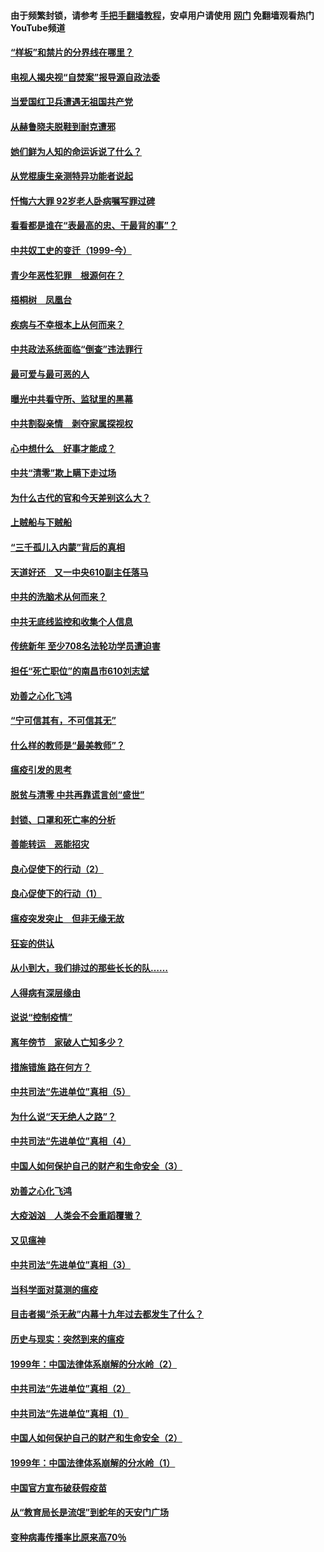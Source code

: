 #### 由于频繁封锁，请参考 [手把手翻墙教程](https://github.com/gfw-breaker/guides/wiki/)，安卓用户请使用 [网门](https://github.com/gfw-breaker/nogfw/blob/master/dl.md?t=04050700) 免翻墙观看热门YouTube频道 

#### [“样板”和禁片的分界线在哪里？](../pages/19/422704.md?t=04050700) 

#### [电视人揭央视“自焚案”报导源自政法委](../pages/19/422770.md?t=04050700) 

#### [当爱国红卫兵遭遇无祖国共产党](../pages/19/422848.md?t=04050700) 

#### [从赫鲁晓夫脱鞋到耐克遭邪](../pages/19/422826.md?t=04050700) 

#### [她们鲜为人知的命运诉说了什么？](../pages/19/422754.md?t=04050700) 

#### [从党棍康生亲测特异功能者说起](../pages/19/422657.md?t=04050700) 

#### [忏悔六大罪 92岁老人卧病嘱写罪过碑](../pages/19/422750.md?t=04050700) 

#### [看看都是谁在“表最高的忠、干最背的事”？](../pages/19/422703.md?t=04050700) 

#### [中共奴工史的变迁（1999-今）](../pages/19/422656.md?t=04050700) 

#### [青少年恶性犯罪　根源何在？](../pages/19/422449.md?t=04050700) 

#### [梧桐树　凤凰台](../pages/19/422442.md?t=04050700) 

#### [疾病与不幸根本上从何而来？](../pages/19/422438.md?t=04050700) 

#### [中共政法系统面临“倒查”违法罪行](../pages/19/422497.md?t=04050700) 

#### [最可爱与最可恶的人](../pages/19/422448.md?t=04050700) 

#### [曝光中共看守所、监狱里的黑幕](../pages/19/422390.md?t=04050700) 

#### [中共割裂亲情　剥夺家属探视权](../pages/19/422364.md?t=04050700) 

#### [心中想什么　好事才能成？](../pages/19/422318.md?t=04050700) 

#### [中共“清零”欺上瞒下走过场](../pages/19/422306.md?t=04050700) 

#### [为什么古代的官和今天差别这么大？](../pages/19/422228.md?t=04050700) 

#### [上贼船与下贼船](../pages/19/422276.md?t=04050700) 

#### [“三千孤儿入内蒙”背后的真相](../pages/19/422229.md?t=04050700) 

#### [天道好还　又一中央610副主任落马](../pages/19/422155.md?t=04050700) 

#### [中共的洗脑术从何而来？](../pages/19/422154.md?t=04050700) 

#### [中共无底线监控和收集个人信息](../pages/19/422039.md?t=04050700) 

#### [传统新年 至少708名法轮功学员遭迫害](../pages/19/421946.md?t=04050700) 

#### [担任“死亡职位”的南昌市610刘志斌](../pages/19/421957.md?t=04050700) 

#### [劝善之心化飞鸿](../pages/19/421164.md?t=04050700) 

#### [“宁可信其有，不可信其无”](../pages/19/421691.md?t=04050700) 

#### [什么样的教师是“最美教师”？](../pages/19/421755.md?t=04050700) 

#### [瘟疫引发的思考](../pages/19/421594.md?t=04050700) 

#### [脱贫与清零 中共再靠谎言创“盛世”](../pages/19/421590.md?t=04050700) 

#### [封锁、口罩和死亡率的分析](../pages/19/421495.md?t=04050700) 

#### [善能转运　恶能招灾](../pages/19/421334.md?t=04050700) 

#### [良心促使下的行动（2）](../pages/19/421361.md?t=04050700) 

#### [良心促使下的行动（1）](../pages/19/421302.md?t=04050700) 

#### [瘟疫突发突止　但非无缘无故](../pages/19/421281.md?t=04050700) 

#### [狂妄的供认](../pages/19/421199.md?t=04050700) 

#### [从小到大，我们排过的那些长长的队……](../pages/19/421243.md?t=04050700) 

#### [人得病有深层缘由](../pages/19/420864.md?t=04050700) 

#### [说说“控制疫情”](../pages/19/420831.md?t=04050700) 

#### [离年傍节　家破人亡知多少？](../pages/19/420563.md?t=04050700) 

#### [措施错施  路在何方？](../pages/19/420076.md?t=04050700) 

#### [中共司法“先进单位”真相（5）](../pages/19/419453.md?t=04050700) 

#### [为什么说“天无绝人之路”？](../pages/19/419618.md?t=04050700) 

#### [中共司法“先进单位”真相（4）](../pages/19/419452.md?t=04050700) 

#### [中国人如何保护自己的财产和生命安全（3）](../pages/19/419405.md?t=04050700) 

#### [劝善之心化飞鸿](../pages/19/418758.md?t=04050700) 

#### [大疫汹汹　人类会不会重蹈覆辙？](../pages/19/419691.md?t=04050700) 

#### [又见瘟神](../pages/19/419225.md?t=04050700) 

#### [中共司法“先进单位”真相（3）](../pages/19/419451.md?t=04050700) 

#### [当科学面对莫测的瘟疫](../pages/19/419625.md?t=04050700) 

#### [目击者揭“杀无赦”内幕十九年过去都发生了什么？](../pages/19/419617.md?t=04050700) 

#### [历史与现实：突然到来的瘟疫](../pages/19/419619.md?t=04050700) 

#### [1999年：中国法律体系崩解的分水岭（2）](../pages/19/419455.md?t=04050700) 

#### [中共司法“先进单位”真相（2）](../pages/19/419450.md?t=04050700) 

#### [中共司法“先进单位”真相（1）](../pages/19/419449.md?t=04050700) 

#### [中国人如何保护自己的财产和生命安全（2）](../pages/19/419404.md?t=04050700) 

#### [1999年：中国法律体系崩解的分水岭（1）](../pages/19/419454.md?t=04050700) 

#### [中国官方宣布破获假疫苗](../pages/19/419504.md?t=04050700) 

#### [从“教育局长是流氓”到蛇年的天安门广场](../pages/19/419470.md?t=04050700) 

#### [变种病毒传播率比原来高70％](../pages/19/419456.md?t=04050700) 


